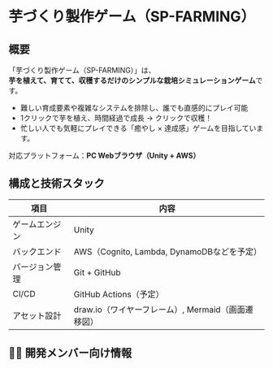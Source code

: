 # 芋づくり製作ゲーム（SP-FARMING）

## 概要

「芋づくり製作ゲーム（SP-FARMING）」は、  
**芋を植えて、育てて、収穫するだけのシンプルな栽培シミュレーションゲーム**です。

- 難しい育成要素や複雑なシステムを排除し、誰でも直感的にプレイ可能
- 1クリックで芋を植え、時間経過で成長 → クリックで収穫！
- 忙しい人でも気軽にプレイできる「癒やし × 達成感」ゲームを目指しています。

対応プラットフォーム：**PC Webブラウザ（Unity + AWS）**


## 構成と技術スタック

| 項目 | 内容 |
|------|------|
| ゲームエンジン | Unity |
| バックエンド | AWS（Cognito, Lambda, DynamoDBなどを予定） |
| バージョン管理 | Git + GitHub |
| CI/CD | GitHub Actions（予定） |
| アセット設計 | draw.io（ワイヤーフレーム）, Mermaid（画面遷移図） |


## 🧑‍💻 開発メンバー向け情報

